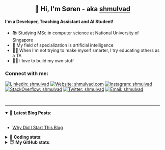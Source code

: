 <h2 align="center">
	👋 Hi, I'm Søren - aka <a href="https://shmulvad.com">shmulvad</a>
</h2>

#### I'm a Developer, Teaching Assistant and AI Student!
- 📚 Studying MSc in computer science at National University of Singapore
- 🧠 My field of specialization is artificial intelligence
- 👨‍🏫 When I'm not trying to make myself smarter, I try educating others as a TA
- 👨‍💻 I love to build my own stuff

### Connect with me:

[![Linkedin: shmulvad](https://img.shields.io/badge/shmulvad-blue?style=flat&logo=Linkedin&logoColor=white)][linkedin]
[![Website: shmulvad.com](https://img.shields.io/badge/shmulvad.com-47CCCC?&style=flat&logo=Google-Chrome&logoColor=white)][website]
[![Instagram: shmulvad](https://img.shields.io/badge/-@shmulvad-purple?style=flat&logo=Instagram&logoColor=white)][instagram]
[![StackOverflow: shmulvad](https://img.shields.io/badge/shmulvad-FE7A16?style=flat&logo=stack-overflow&logoColor=white)][stackOverflow]
[![Twitter: shmulvad](https://img.shields.io/badge/@shmulvad-1ca0f1?style=flat&logo=twitter&logoColor=white)][twitter]
[![Email: shmulvad](https://img.shields.io/badge/shmulvad-D14836?style=flat&logo=gmail&logoColor=white)][mail]

<br />

---

<details open>
 <summary>📕 <b>Latest Blog Posts</b>: </summary>

<br>

<!-- BLOG-POST-LIST:START -->
- [Why Did I Start This Blog](https://shmulvad.com/blog/why-did-start-this-blog)
<!-- BLOG-POST-LIST:END -->

</details>

<!-- --- -->

<details>
 <summary>🤖 <b>Coding stats</b>: </summary>

<br>

<!--START_SECTION:waka-->
**I'm a Night 🦉** 

```text
🌞 Morning    96 commits     ██░░░░░░░░░░░░░░░░░░░░░░░   9.69% 
🌆 Daytime    372 commits    █████████░░░░░░░░░░░░░░░░   37.54% 
🌃 Evening    352 commits    █████████░░░░░░░░░░░░░░░░   35.52% 
🌙 Night      171 commits    ████░░░░░░░░░░░░░░░░░░░░░   17.26%

```


📊 **This Week I Spent My Time On** 

```text
💬 Programming Languages: 
Python                   24 hrs 2 mins       ███████████████████░░░░░░   76.76% 
Other                    3 hrs 37 mins       ███░░░░░░░░░░░░░░░░░░░░░░   11.56% 
Text                     1 hr 21 mins        █░░░░░░░░░░░░░░░░░░░░░░░░   4.34% 
HTML                     43 mins             ░░░░░░░░░░░░░░░░░░░░░░░░░   2.33% 
JavaScript               42 mins             ░░░░░░░░░░░░░░░░░░░░░░░░░   2.26%

🔥 Editors: 
VS Code                  26 hrs 23 mins      █████████████████████░░░░   84.28% 
Zsh                      3 hrs 32 mins       ██░░░░░░░░░░░░░░░░░░░░░░░   11.33% 
Sublime Text             1 hr 22 mins        █░░░░░░░░░░░░░░░░░░░░░░░░   4.38%

🐱‍💻 Projects: 
finanstilsyn-scraper     21 hrs 30 mins      █████████████████░░░░░░░░   68.7% 
overvaagning             4 hrs 20 mins       ███░░░░░░░░░░░░░░░░░░░░░░   13.87% 
company-scrapers         3 hrs 12 mins       ██░░░░░░░░░░░░░░░░░░░░░░░   10.26% 
Unknown Project          1 hr 22 mins        █░░░░░░░░░░░░░░░░░░░░░░░░   4.38% 
overvaagning-admin       14 mins             ░░░░░░░░░░░░░░░░░░░░░░░░░   0.78%

```


 Last Updated on 14/01/2022
<!--END_SECTION:waka-->

</details>

<!-- --- -->

<details>
 <summary>😇 <b>My GitHub stats</b>: </summary>

<br>

<img align="left" alt="shmulvad's Github Stats" src="https://github-readme-stats.vercel.app/api?username=shmulvad&show_icons=true&hide_border=true" />

</details>



[website]: https://shmulvad.com
[twitter]: https://twitter.com/shmulvad
[linkedin]: https://linkedin.com/in/shmulvad
[instagram]: https://instagram.com/shmulvad
[stackOverflow]: https://stackoverflow.com/users/9248793/shmulvad
[mail]: mailto:shmulvad@gmail.com
[github]: https://github.com/shmulvad
